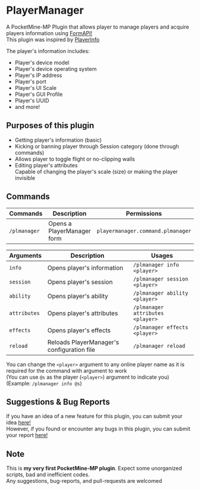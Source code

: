 # PlayerManager
A PocketMine-MP Plugin that allows player to manage players and acquire players information using [FormAPI!](https://github.com/jojoe77777/FormAPI)\
This plugin was inspired by [PlayerInfo](https://github.com/Matthww/PlayerInfo)

The player's information includes:
- Player's device model
- Player's device operating system
- Player's IP address
- Player's port
- Player's UI Scale
- Player's GUI Profile
- Player's UUID
- and more!

## Purposes of this plugin
- Getting player's information (basic)
- Kicking or banning player through Session category (done through commands)
- Allows player to toggle flight or no-clipping walls
- Editing player's attributes\
  Capable of changing the player's scale (size) or making the player invisible

## Commands
| Commands     | Description                | Permissions                       |
|--------------|----------------------------|-----------------------------------|
| `/plmanager` | Opens a PlayerManager form | `playermanager.command.plmanager` |

| Arguments    | Description                                | Usages                           |
|--------------|--------------------------------------------|----------------------------------|
| `info`       | Opens player's information                 | `/plmanager info <player>`       |
| `session`    | Opens player's session                     | `/plmanager session <player>`    |
| `ability`    | Opens player's ability                     | `/plmanager ability <player>`    |
| `attributes` | Opens player's attributes                  | `/plmanager attributes <player>` |
| `effects`    | Opens player's effects                     | `/plmanager effects <player>`    |
| `reload`     | Reloads PlayerManager's configuration file | `/plmanager reload`              |

You can change the `<player>` argument to any online player name as it is required for the command with argument to work\
(You can use `@s` as the player (`<player>`) argument to indicate you)\
(Example: `/plmanager info @s`)

## Suggestions & Bug Reports
If you have an idea of a new feature for this plugin, you can submit your idea [here!](https://github.com/mukeenanyafiq/PlayerManager/issues/new?assignees=&labels=suggestion&projects=&template=suggestion.md&title=Suggestion)\
However, if you found or encounter any bugs in this plugin, you can submit your report [here!](https://github.com/mukeenanyafiq/PlayerManager/issues/new?assignees=&labels=bug&projects=&template=bug_report.md&title=Bug+Report)

## Note
This is **my very first PocketMine-MP plugin**. Expect some unorganized scripts, bad and inefficient codes.\
Any suggestions, bug-reports, and pull-requests are welcomed
